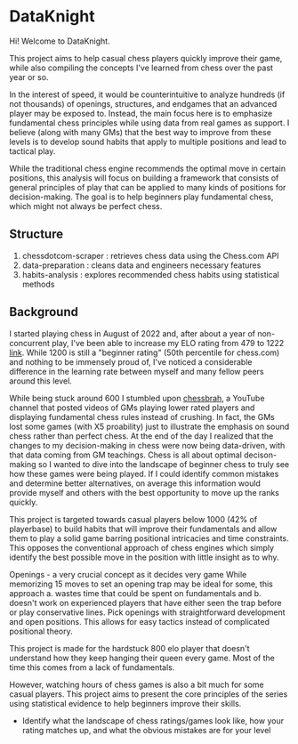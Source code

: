 # DataKnight

Hi! Welcome to DataKnight.

This project aims to help casual chess players quickly improve their game, while also compiling the concepts I've learned from chess over the past year or so. 

In the interest of speed, it would be counterintuitive to analyze hundreds (if not thousands) of openings, structures, and endgames that an advanced player may be exposed to. Instead, the main focus here is to emphasize fundamental chess principles while using data from real games as support. I believe (along with many GMs) that the best way to improve from these levels is to develop sound habits that apply to multiple positions and lead to tactical play.

While the traditional chess engine recommends the optimal move in certain positions, this analysis will focus on building a framework that consists of general principles of play that can be applied to many kinds of positions for decision-making. The goal is to help beginners play fundamental chess, which might not always be perfect chess.

## Structure

1. chessdotcom-scraper : retrieves chess data using the Chess.com API
2. data-preparation : cleans data and engineers necessary features
3. habits-analysis : explores recommended chess habits using statistical methods

## Background

I started playing chess in August of 2022 and, after about a year of non-concurrent play, I've been able to increase my ELO rating from 479 to 1222 [link](https://www.chess.com/stats/live/rapid/justinwitter/0). While 1200 is still a "beginner rating" (50th percentile for chess.com) and nothing to be immensely proud of, I've noticed a considerable difference in the learning rate between myself and many fellow peers around this level.

While being stuck around 600 I stumbled upon [chessbrah](https://www.youtube.com/playlist?list=PL8N8j2e7RpPnpqbISqi1SJ9_wrnNU3rEm), a YouTube channel that posted videos of GMs playing lower rated players and displaying fundamental chess rules instead of crushing. In fact, the GMs lost some games (with X5 proability) just to illustrate the emphasis on sound chess rather than perfect chess. At the end of the day I realized that the changes to my decision-making in chess were now being data-driven, with that data coming from GM teachings. Chess is all about optimal decison-making so I wanted to dive into the landscape of beginner chess to truly see how these games were being played. If I could identify common mistakes and determine better alternatives, on average this information would provide myself and others with the best opportunity to move up the ranks quickly.

This project is targeted towards casual players below 1000 (42% of playerbase) to build habits that will improve their fundamentals and allow them to play a solid game barring positional intricacies and time constraints. This opposes the conventional approach of chess engines which simply identify the best possible move in the position with little insight as to why.

Openings - a very crucial concept as it decides very game
While memorizing 15 moves to set an opening trap may be ideal for some, this approach a. wastes time that could be spent on fundamentals and b. doesn't work on experienced players that have either seen the trap before or play conservative lines. Pick openings with straightforward development and open positions. This allows for easy tactics instead of complicated positional theory.

This project is made for the hardstuck 800 elo player that doesn't understand how they keep hanging their queen every game. Most of the time this comes from a lack of fundamentals.

However, watching hours of chess games is also a bit much for some casual players. This project aims to present the core principles of the series using statistical evidence to help beginners improve their skills.

- Identify what the landscape of chess ratings/games look like, how your rating matches up, and what the obvious mistakes are for your level

